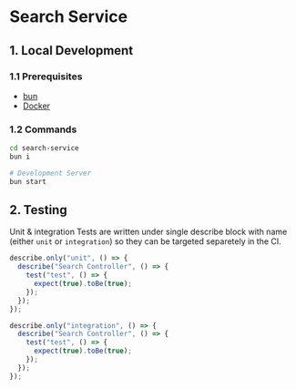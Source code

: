 # Search Service

## 1. Local Development

### 1.1 Prerequisites

- [bun](https://bun.com)
- [Docker](https://docker.com)

### 1.2 Commands

```sh
cd search-service
bun i

# Development Server
bun start
```

## 2. Testing

Unit & integration Tests are written under single describe block with name (either `unit` or `integration`) so they can be targeted separetely in the CI.

```ts
describe.only("unit", () => {
  describe("Search Controller", () => {
    test("test", () => {
      expect(true).toBe(true);
    });
  });
});

describe.only("integration", () => {
  describe("Search Controller", () => {
    test("test", () => {
      expect(true).toBe(true);
    });
  });
});
```
